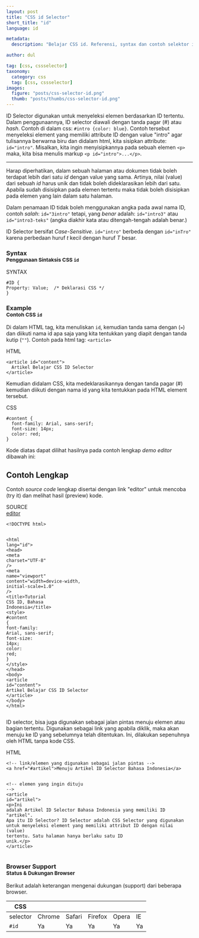 ```yaml
---
layout: post
title: "CSS id Selector"
short_title: "id"
language: id

metadata:
  description: "Belajar CSS id. Referensi, syntax dan contoh selektor id di dalam CSS. Panduan dan tutorial Bahasa Indonesia mengenai CSS id selector"

author: dul

tag: [css, cssselector]
taxonomy:
  category: css
  tag: [css, cssselector]
images:
  figure: "posts/css-selector-id.png"
  thumb: "posts/thumbs/css-selector-id.png"
---
```

<p class="lead">
ID Selector digunakan untuk menyeleksi elemen berdasarkan ID tertentu. Dalam penggunaannya, ID selector diawali dengan tanda pagar (#) atau <em>hash</em>. Contoh di dalam css: <code>#intro {color: blue}</code>. Contoh tersebut menyeleksi element yang memiliki attribute ID dengan value "intro" agar tulisannya berwarna biru dan didalam html, kita sisipkan attribute: <code>id="intro"</code>. Misalkan, kita ingin menyisipkannya pada sebuah elemen <code>&lt;p&gt;</code> maka, kita bisa menulis markup <code>&lt;p id="intro"&gt;...&lt;/p&gt;</code>.
</p>
<hr />
<p>Harap diperhatikan, dalam sebuah halaman atau dokumen tidak boleh terdapat lebih dari satu <em>id</em> dengan value yang sama. Artinya, nilai (value) dari sebuah <em>id</em> harus unik dan tidak boleh dideklarasikan lebih dari satu. Apabila sudah disisipkan pada elemen tertentu maka tidak boleh disisipkan pada elemen yang lain dalam satu halaman. </p>
<p>Dalam penamaan ID tidak boleh menggunakan angka pada awal nama ID, contoh <em>salah</em>: <code>id="3intro"</code>  tetapi, yang <em>benar</em> adalah: <code>id="intro3"</code> atau <code>id="intro3-teks"</code> (angka diakhir kata atau ditengah-tengah adalah benar.)
</p>
<p>ID Selector bersifat <em>Case-Sensitive</em>. <code>id="intro"</code> berbeda dengan <code>id="inTro"</code> karena perbedaan huruf <em>t</em> kecil dengan huruf <em>T</em> besar.</p>

<!-- Syntax  -->
<section id="syntax">
    <h3 class="title-sub bd-danger bd-left bd-left-only">Syntax <br>
    <small>Penggunaan Sintaksis CSS <code>id</code></small>
    </h3>
<div class="icard">
  <div class="icard-heading clearfix bg-default">
    <div class="icard-bar">
      <div class="icard-bar-left pull-left">
        <i class="fa fa-code" aria-hidden="true"></i>
        <span>SYNTAX</span>
      </div>
    </div>
  </div>
  <div class="icard-body icode itheme">
<pre class="prettyprint highlight max-height language-markup"><code data-language="html" class="html  language-markup">#ID {
Property: Value;  /* Deklarasi CSS */
}</code>
</pre>
  </div>
</div>
</section>

<!-- Example -->
<section id="example">
  <h3 class="title-sub bd-danger bd-left bd-left-only">Example<br>
    <small>Contoh CSS <code>id</code></small>
  </h3>
  <div class="dul-block">
<p>Di dalam HTML tag, kita menuliskan <code>id</code>, kemudian tanda sama dengan (<code>=</code>) dan diikuti nama id apa saja yang kita tentukkan yang diapit dengan tanda kutip (<code>""</code>). Contoh pada html tag: <code>&lt;article&gt;</code> </p>
<div class="icard">
  <div class="icard-heading clearfix co-wh bg-pi2">
    <div class="icard-bar">
      <div class="icard-bar-left pull-left">
        <i class="fa fa-html" aria-hidden="true"></i>
        <span>HTML</span>
      </div>
    </div>
  </div>
  <div class="icard-body icode itheme">
<pre class="prettyprint highlight max-height language-markup"><code data-language="html" class="html  language-markup"><span class="token tag"><span class="token tag"><span class="token punctuation">&lt;</span>article</span> <span class="token attr-name">id</span><span class="token attr-value"><span class="token punctuation">=</span><span class="token punctuation">"</span>content<span class="token punctuation">"</span></span><span class="token punctuation">&gt;</span></span>
  Artikel Belajar CSS ID Selector
<span class="token tag"><span class="token tag"><span class="token punctuation">&lt;/</span>article</span><span class="token punctuation">&gt;</span></span></code>
</pre>
  </div>
</div>
<p>Kemudian didalam CSS, kita medeklarasikannya dengan tanda pagar (#) kemudian diikuti dengan nama id yang kita tentukkan pada HTML element tersebut.</p>
<div class="icard">
  <div class="icard-heading clearfix co-wh bg-tw">
    <div class="icard-bar">
      <div class="icard-bar-left pull-left">
        <i class="fa fa-css" aria-hidden="true"></i>
        <span>CSS</span>
      </div>
     <!--  -->
    </div>
  </div>
  <div class="icard-body icode itheme">
<pre class="prettyprint highlight max-height language-css"><code data-language="css" class=" language-css"><span class="token selector">#content</span> <span class="token punctuation">{</span>
  <span class="token property">font-family</span><span class="token punctuation">:</span> Arial, sans-serif<span class="token punctuation">;</span>
  <span class="token property">font-size</span><span class="token punctuation">:</span> 14px<span class="token punctuation">;</span>
  <span class="token property">color</span><span class="token punctuation">:</span> red<span class="token punctuation">;</span>
<span class="token punctuation">}</span></code>
</pre>
  </div>
</div>
  </div>
  <p>Kode diatas dapat dilihat hasilnya pada contoh lengkap <i>demo editor</i> dibawah ini:</p>
</section>
<h2 class="title-sub bd-danger bd-left bd-left-only">Contoh Lengkap
</h2>
<p>Contoh <em>source code</em> lengkap disertai dengan link  &quot;editor&quot; untuk mencoba (try it) dan melihat hasil (preview) kode.</p>
<div class="icard">
  <div class="icard-heading clearfix co-wh bg-pi2">
    <div class="icard-bar">
      <div class="icard-bar-left pull-left">
        <i class="fa fa-html5" aria-hidden="true"></i>
        <span>SOURCE</span>
      </div>
      <div class="icard-bar-right pull-right">
        <a href="https://www.apacara.com/example/css/selector/id.html" target="_blank"><span>editor</span><i class="fa fa-external-link" role="button"></i></a>
      </div>
    </div>
  </div>
  <div class="icard-body icode itheme bg-gr3">
<pre class="prettyprint highlight max-height language-markup"><code data-language="html" class="inline  language-markup"><span class="token doctype">&lt;!DOCTYPE html&gt;</span>

<span class="token tag"><span class="token tag"><span class="token punctuation">&lt;</span>html</span> <span class="token attr-name">lang</span><span class="token attr-value"><span class="token punctuation">=</span><span class="token punctuation">"</span>id<span class="token punctuation">"</span></span><span class="token punctuation">&gt;</span></span>
  <span class="token tag"><span class="token tag"><span class="token punctuation">&lt;</span>head</span><span class="token punctuation">&gt;</span></span>
    <span class="token tag"><span class="token tag"><span class="token punctuation">&lt;</span>meta</span> <span class="token attr-name">charset</span><span class="token attr-value"><span class="token punctuation">=</span><span class="token punctuation">"</span>UTF-8<span class="token punctuation">"</span></span> <span class="token punctuation">/&gt;</span></span>
    <span class="token tag"><span class="token tag"><span class="token punctuation">&lt;</span>meta</span> <span class="token attr-name">name</span><span class="token attr-value"><span class="token punctuation">=</span><span class="token punctuation">"</span>viewport<span class="token punctuation">"</span></span> <span class="token attr-name">content</span><span class="token attr-value"><span class="token punctuation">=</span><span class="token punctuation">"</span>width=device-width, initial-scale=1.0<span class="token punctuation">"</span></span> <span class="token punctuation">/&gt;</span></span>
    <span class="token tag"><span class="token tag"><span class="token punctuation">&lt;</span>title</span><span class="token punctuation">&gt;</span></span>Tutorial CSS ID, Bahasa Indonesia<span class="token tag"><span class="token tag"><span class="token punctuation">&lt;/</span>title</span><span class="token punctuation">&gt;</span></span>
    <span class="token tag"><span class="token tag"><span class="token punctuation">&lt;</span>style</span><span class="token punctuation">&gt;</span></span><span class="token style language-css">
      <span class="token selector">#content</span> <span class="token punctuation">{</span>
          <span class="token property">font-family</span><span class="token punctuation">:</span> Arial, sans-serif<span class="token punctuation">;</span>
          <span class="token property">font-size</span><span class="token punctuation">:</span> 14px<span class="token punctuation">;</span>
          <span class="token property">color</span><span class="token punctuation">:</span> red<span class="token punctuation">;</span>
       <span class="token punctuation">}</span>
    </span><span class="token tag"><span class="token tag"><span class="token punctuation">&lt;/</span>style</span><span class="token punctuation">&gt;</span></span>
  <span class="token tag"><span class="token tag"><span class="token punctuation">&lt;/</span>head</span><span class="token punctuation">&gt;</span></span>
  <span class="token tag"><span class="token tag"><span class="token punctuation">&lt;</span>body</span><span class="token punctuation">&gt;</span></span>
    <span class="token tag"><span class="token tag"><span class="token punctuation">&lt;</span>article</span> <span class="token attr-name">id</span><span class="token attr-value"><span class="token punctuation">=</span><span class="token punctuation">"</span>content<span class="token punctuation">"</span></span><span class="token punctuation">&gt;</span></span>
           Artikel Belajar CSS ID Selector
    <span class="token tag"><span class="token tag"><span class="token punctuation">&lt;/</span>article</span><span class="token punctuation">&gt;</span></span>
  <span class="token tag"><span class="token tag"><span class="token punctuation">&lt;/</span>body</span><span class="token punctuation">&gt;</span></span>
<span class="token tag"><span class="token tag"><span class="token punctuation">&lt;/</span>html</span><span class="token punctuation">&gt;</span></span></code>
</pre>
  </div>
</div>

<p>ID selector, bisa juga digunakan sebagai jalan pintas menuju elemen atau bagian tertentu. Digunakan sebagai link yang  apabila diklik, maka akan menuju ke ID yang sebelumnya telah ditentukan. Ini, dilakukan sepenuhnya oleh HTML tanpa kode CSS.</p>
<div class="icard">
  <div class="icard-heading clearfix co-wh bg-pi2">
    <div class="icard-bar">
      <div class="icard-bar-left pull-left">
        <i class="fa fa-html" aria-hidden="true"></i>
        <span>HTML</span>
      </div>
    </div>
  </div>
  <div class="icard-body icode itheme">
<pre class="prettyprint highlight max-height language-markup"><code data-language="html" class="html  language-markup"><span class="token comment">&lt;!-- link/elemen yang digunakan sebagai jalan pintas --&gt;</span>
<span class="token tag"><span class="token tag"><span class="token punctuation">&lt;</span>a</span> <span class="token attr-name">href</span><span class="token attr-value"><span class="token punctuation">=</span><span class="token punctuation">"</span>#artikel<span class="token punctuation">"</span></span><span class="token punctuation">&gt;</span></span>Menuju Artikel ID Selector Bahasa Indonesia<span class="token tag"><span class="token tag"><span class="token punctuation">&lt;/</span>a</span><span class="token punctuation">&gt;</span></span>

<span class="token comment">&lt;!-- elemen yang ingin dituju --&gt;</span>
<span class="token tag"><span class="token tag"><span class="token punctuation">&lt;</span>article</span> <span class="token attr-name">id</span><span class="token attr-value"><span class="token punctuation">=</span><span class="token punctuation">"</span>artikel<span class="token punctuation">"</span></span><span class="token punctuation">&gt;</span></span>
<span class="token tag"><span class="token tag"><span class="token punctuation">&lt;</span>p</span><span class="token punctuation">&gt;</span></span>Ini adalah Artikel ID Selector Bahasa Indonesia yang memiliki ID "artikel". Apa itu ID Selector? ID Selector adalah CSS Selector yang digunakan untuk menyeleksi element yang memiliki attribut ID dengan nilai (value) tertentu. Satu halaman hanya berlaku satu ID unik.<span class="token tag"><span class="token tag"><span class="token punctuation">&lt;/</span>p</span><span class="token punctuation">&gt;</span></span>
<span class="token tag"><span class="token tag"><span class="token punctuation">&lt;/</span>article</span><span class="token punctuation">&gt;</span></span></code>
</pre>
  </div>
</div>
<!-- Browser Support -->
<aside id="browser">
<h3 class="title-sub bd-danger bd-left bd-left-only">Browser Support <br>
  <small>Status &amp; Dukungan Browser </small>
</h3>
<p>Berikut adalah keterangan mengenai dukungan (support) dari beberapa browser.</p>
<div class="table-responsive uk-overflow-container">
  <table class="table uk-table uk-table-striped uk-table-bordered uk-text-nowrap full-width">
        <thead>
          <tr>
            <th>CSS</th>
            <th title="Chrome"><i class="fa fa-chrome fa-lg"></i></th>
            <th title="Safari"><i class="fa fa-safari fa-lg"></i></th>
            <th title="Firefox"><i class="fa fa-firefox fa-lg"></i></th>
            <th title="Opera"><i class="fa fa-opera fa-lg"></i></th>
            <th title="Internet Explorer"><i class="fa fa-internet-explorer fa-lg"></i></th>
          </tr>
        </thead>
        <tbody>
          <tr>
            <td>selector</td>
            <td>Chrome</td>
            <td>Safari</td>
            <td>Firefox</td>
            <td>Opera</td>
            <td>IE</td>
          </tr>
          <tr>
            <td><code>#id</code></td>
            <td class="success">Ya</td>
            <td class="success">Ya</td>
            <td class="success">Ya</td>
            <td class="success">Ya</td>
            <td class="success">Ya</td>
          </tr>
        </tbody>
  </table>
</div>
</aside>